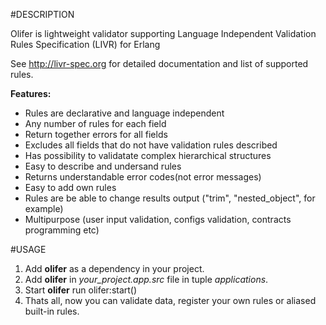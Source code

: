 #DESCRIPTION

Olifer is lightweight validator supporting Language Independent Validation Rules Specification (LIVR) for Erlang

See http://livr-spec.org for detailed documentation and list of supported rules.

**Features:**

* Rules are declarative and language independent
* Any number of rules for each field
* Return together errors for all fields
* Excludes all fields that do not have validation rules described
* Has possibility to validatate complex hierarchical structures
* Easy to describe and undersand rules
* Returns understandable error codes(not error messages)
* Easy to add own rules
* Rules are be able to change results output ("trim", "nested_object", for example)
* Multipurpose (user input validation, configs validation, contracts programming etc)
 
#USAGE

1. Add **olifer** as a dependency in your project.
2. Add **olifer** in *your_project.app.src* file in tuple *applications*.
3. Start **olifer** run olifer:start()
4. Thats all, now you can validate data, register your own rules or aliased built-in rules.

